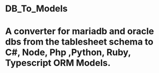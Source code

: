 # DB_To_Models
# A converter for mariadb and oracle dbs from the tablesheet schema to C#, Node, Php ,Python, Ruby, Typescript ORM Models.  
